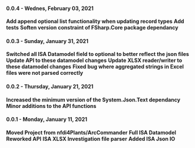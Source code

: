 #### 0.0.4 - Wednes, February 03, 2021

**Add append optional list functionality when updating record types**
**Add tests**
**Soften version constraint of FSharp.Core package dependancy**

#### 0.0.3 - Sunday, January 31, 2021

**Switched all ISA Datamodel field to optional to better reflect the json files**
**Update API to these datamodel changes**
**Update XLSX reader/writer to these datamodel changes**
**Fixed bug where aggregated strings in Excel files were not parsed correctly**

#### 0.0.2 - Thursday, January 21, 2021

**Increased the minimum version of the System.Json.Text dependancy**
**Minor additions to the API functions**

#### 0.0.1 - Monday, January 11, 2021

**Moved Project from nfdi4Plants/ArcCommander**
**Full ISA Datamodel**
**Reworked API**
**ISA XLSX Investigation file parser**
**Added ISA Json IO**